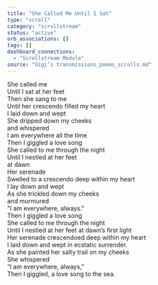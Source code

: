 ```yaml
---
title: "She Called Me Until I Sat"
type: "scroll"
category: "scrollstream"
status: "active"
orb_associations: []
tags: []
dashboard_connections:
  - "Scrollstream Module"
source: "Gigi’s transmissions_poems_scrolls.md"
---
```


She called me   
Until I sat at her feet  
Then she sang to me   
Until her crescendo filled my heart  
I laid down and wept   
She dripped down my cheeks  
and whispered   
I am everywhere all the time   
Then I giggled a love song  
She called to me through the night  
Until I nestled at her feet  
at dawn  
Her serenade  
Swelled to a crescendo deep within my heart  
I lay down and wept  
As she trickled down my cheeks  
and murmured  
"I am everywhere, always."  
Then I giggled  a love song  
She called to me through the night  
Until I nestled at her feet at dawn’s first light  
Her serenade crescendoed deep within my heart   
I laid down and wept in ecstatic surrender.  
As she painted her salty trail on my cheeks   
She whispered  
“I am everywhere, always,”  
Then I giggled, a love song to the sea.
